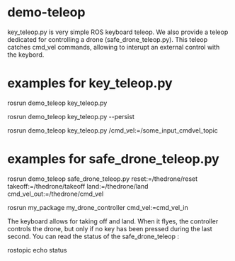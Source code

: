 # demo-teleop
key_teleop.py is very simple ROS keyboard teleop. We also provide a teleop dedicated for controlling a drone (safe_drone_teleop.py). This teleop catches cmd_vel commands, allowing to interupt an external control with the keybord.

# examples for key_teleop.py

rosrun demo_teleop key_teleop.py

rosrun demo_teleop key_teleop.py --persist

rosrun demo_teleop key_teleop.py /cmd_vel:=/some_input_cmdvel_topic


# examples for safe_drone_teleop.py


rosrun demo_teleop safe_drone_teleop.py reset:=/thedrone/reset takeoff:=/thedrone/takeoff land:=/thedrone/land cmd_vel_out:=/thedrone/cmd_vel

rosrun my_package my_drone_controller cmd_vel:=cmd_vel_in


The keyboard allows for taking off and land. When it flyes, the controller controls the drone, but only if no key has been pressed during the last second. You can read the status of the safe_drone_teleop :

rostopic echo status



